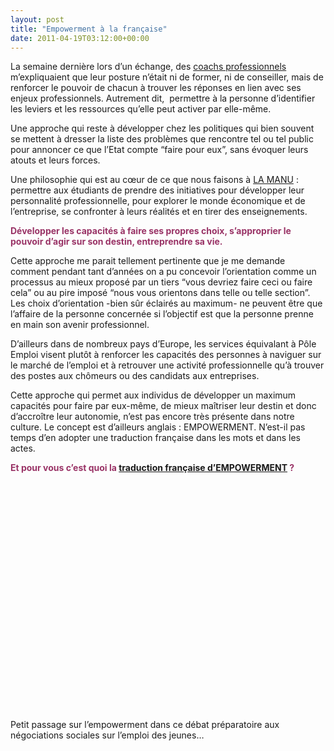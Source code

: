 ```yaml
---
layout: post
title: "Empowerment à la française"
date: 2011-04-19T03:12:00+00:00
---
```

<div class="main">
		<p>La semaine dernière lors d’un échange, des <a href="http://www.sfcoach.org/">coachs professionnels</a> m’expliquaient que leur posture n’était ni de former, ni de conseiller, mais de renforcer le pouvoir de chacun à trouver les réponses en lien avec ses enjeux professionnels. Autrement dit,  permettre à la personne d’identifier les leviers et les ressources qu’elle peut activer par elle-même.</p>
	<p>Une approche qui reste à développer chez les politiques qui bien souvent se mettent à dresser la liste des problèmes que rencontre tel ou tel public pour annoncer ce que l’Etat compte “faire pour eux”, sans évoquer leurs atouts et leurs forces.</p>
	<p>Une philosophie qui est au cœur de ce que nous faisons à <a href="http://www.la-manu.fr/">LA MANU</a> : permettre aux étudiants de prendre des initiatives pour développer leur personnalité professionnelle, pour explorer le monde économique et de l’entreprise, se confronter à leurs réalités et en tirer des enseignements.</p>
	<p><strong><span style="color: #993366;">Développer les capacités à faire ses propres choix, s’approprier le pouvoir d’agir sur son destin, entreprendre sa vie.</span></strong></p>
	<p>Cette approche me parait tellement pertinente que je me demande comment pendant tant d’années on a pu concevoir l’orientation comme un processus au mieux proposé par un tiers “vous devriez faire ceci ou faire cela” ou au pire imposé “nous vous orientons dans telle ou telle section”. Les choix d’orientation -bien sûr éclairés au maximum- ne peuvent être que l’affaire de la personne concernée si l’objectif est que la personne prenne en main son avenir professionnel.</p>
	<p>D’ailleurs dans de nombreux pays d’Europe, les services équivalant à Pôle Emploi visent plutôt à renforcer les capacités des personnes à naviguer sur le marché de l’emploi et à retrouver une activité professionnelle qu’à trouver des postes aux chômeurs ou des candidats aux entreprises.</p>
	<p>Cette approche qui permet aux individus de développer un maximum capacités pour faire par eux-même, de mieux maîtriser leur destin et donc d’accroître leur autonomie, n’est pas encore très présente dans notre culture. Le concept est d’ailleurs anglais : EMPOWERMENT. N’est-il pas temps d’en adopter une traduction française dans les mots et dans les actes.</p>
	<p><strong><span style="color: #993366;">Et pour vous c’est quoi la <a href="http://www.facebook.com/home.php?sk=group_193987260644863#!/home.php?sk=group_193987260644863">traduction française d’EMPOWERMENT</a> ?</span></strong></p>
	<p><object classid="clsid:d27cdb6e-ae6d-11cf-96b8-444553540000" width="560" height="349" codebase="http://download.macromedia.com/pub/shockwave/cabs/flash/swflash.cab#version=6,0,40,0"><br>
<param name="allowFullScreen" value="true">
<param name="allowscriptaccess" value="always">
<param name="src" value="http://www.youtube.com/v/Gcq3BWIczNg?fs=1&amp;hl=fr_FR">
<embed type="application/x-shockwave-flash" width="560" height="349" src="http://www.youtube.com/v/Gcq3BWIczNg?fs=1&amp;hl=fr_FR" allowscriptaccess="always" allowfullscreen="true"></embed></object></p>
	<p>Petit passage sur l’empowerment dans ce débat préparatoire aux négociations sociales sur l’emploi des jeunes…
</p>
</div>